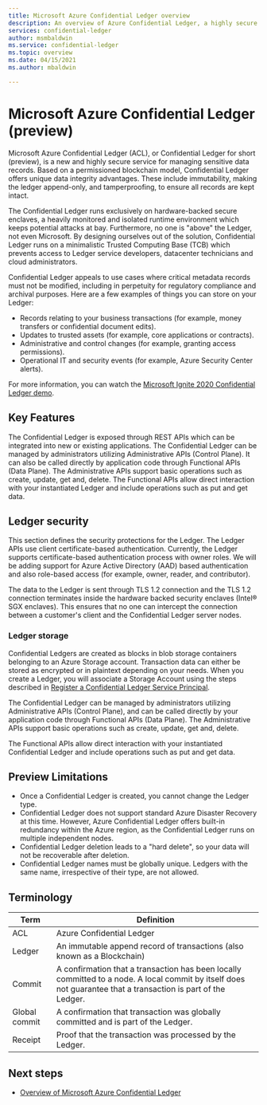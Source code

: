 ```yaml
---
title: Microsoft Azure Confidential Ledger overview
description: An overview of Azure Confidential Ledger, a highly secure service for managing sensitive data records
services: confidential-ledger
author: msmbaldwin
ms.service: confidential-ledger
ms.topic: overview
ms.date: 04/15/2021
ms.author: mbaldwin

---
```

# Microsoft Azure Confidential Ledger (preview)

Microsoft Azure Confidential Ledger (ACL), or Confidential Ledger for short (preview), is a new and highly secure service for managing sensitive data records. Based on a permissioned blockchain model, Confidential Ledger offers unique data integrity advantages. These include immutability, making the ledger append-only, and tamperproofing, to ensure all records are kept intact.

The Confidential Ledger runs exclusively on hardware-backed secure enclaves, a heavily monitored and isolated runtime environment which keeps potential attacks at bay. Furthermore, no one is "above" the Ledger, not even Microsoft. By designing ourselves out of the solution, Confidential Ledger runs on a minimalistic Trusted Computing Base (TCB) which prevents access to Ledger service developers, datacenter technicians and cloud administrators.

Confidential Ledger appeals to use cases where critical metadata records must not be modified, including in perpetuity for regulatory compliance and archival purposes. Here are a few examples of things you can store on your Ledger:

- Records relating to your business transactions (for example, money transfers or confidential document edits).
- Updates to trusted assets (for example, core applications or contracts).
- Administrative and control changes (for example, granting access permissions).
- Operational IT and security events (for example, Azure Security Center alerts).

For more information, you can watch the [Microsoft Ignite 2020 Confidential Ledger demo](https://mediusprodstatic.studios.ms/asset-b88de19d-4187-40c4-98f2-a65efc419e2a/OD221_1920x1080_AACAudio_1461.mp4?sv=2018-03-28&sr=b&sig=k5roi6WXnlqK1zP0fs5KYlJd4FD3Nuaf97z%2B2gV0aTs%3D&st=2020-09-22T08%3A05%3A01Z&se=2025-09-22T08%3A10%3A01Z&sp=r&rscd=filename%3DIG20-OD221-Inside%2BAzure%2BDatacenter%2BArchitecture%2Bwith%2BMark%2BRu.mp4).

## Key Features

The Confidential Ledger is exposed through REST APIs which can be integrated into new or existing applications. The Confidential Ledger can be managed by administrators utilizing Administrative APIs (Control Plane). It can also be called directly by application code through Functional APIs (Data Plane). The Administrative APIs support basic operations such as create, update, get and, delete. The Functional APIs allow direct interaction with your instantiated Ledger and include operations such as put and get data.

## Ledger security

This section defines the security protections for the Ledger. The Ledger APIs use client certificate-based authentication. Currently, the Ledger supports certificate-based authentication process with owner roles. We will be adding support for Azure Active Directory (AAD) based authentication and also role-based access (for example, owner, reader, and contributor).

The data to the Ledger is sent through TLS 1.2 connection and the TLS 1.2 connection terminates inside the hardware backed security enclaves (Intel® SGX enclaves). This ensures that no one can intercept the connection between a customer's client and the Confidential Ledger server nodes.

### Ledger storage

Confidential Ledgers are created as blocks in blob storage containers belonging to an Azure Storage account. Transaction data can either be stored as encrypted or in plaintext depending on your needs. When you create a Ledger, you will associate a Storage Account using the steps described in [Register a Confidential Ledger Service Principal](register-ledger-service-principal.md).

The Confidential Ledger can be managed by administrators utilizing Administrative APIs (Control Plane), and can be called directly by your application code through Functional APIs (Data Plane). The Administrative APIs support basic operations such as create, update, get and, delete.

The Functional APIs allow direct interaction with your instantiated Confidential Ledger and include operations such as put and get data.

## Preview Limitations

- Once a Confidential Ledger is created, you cannot change the Ledger type.
- Confidential Ledger does not support standard Azure Disaster Recovery at this time. However, Azure Confidential Ledger offers built-in redundancy within the Azure region, as the Confidential Ledger runs on multiple independent nodes.
- Confidential Ledger deletion leads to a "hard delete", so your data will not be recoverable after deletion.
- Confidential Ledger names must be globally unique. Ledgers with the same name, irrespective of their type, are not allowed.

## Terminology

| Term | Definition |
|--|--|
| ACL | Azure Confidential Ledger |
| Ledger | An immutable append record of transactions (also known as a Blockchain) |
| Commit | A confirmation that a transaction has been locally committed to a node. A local commit by itself does not guarantee that a transaction is part of the Ledger. |
| Global commit | A confirmation that transaction was globally committed and is part of the Ledger. |
| Receipt | Proof that the transaction was processed by the Ledger. |

## Next steps

- [Overview of Microsoft Azure Confidential Ledger](overview.md)
